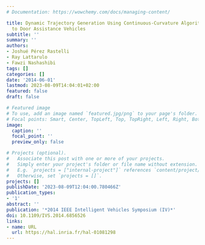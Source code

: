 ```yaml
---
# Documentation: https://wowchemy.com/docs/managing-content/

title: Dynamic Trajectory Generation Using Continuous-Curvature Algorithms for Door
  to Door Assistance Vehicles
subtitle: ''
summary: ''
authors:
- Joshué Pérez Rastelli
- Ray Lattarulo
- Fawzi Nashashibi
tags: []
categories: []
date: '2014-06-01'
lastmod: 2023-08-09T14:04:01+02:00
featured: false
draft: false

# Featured image
# To use, add an image named `featured.jpg/png` to your page's folder.
# Focal points: Smart, Center, TopLeft, Top, TopRight, Left, Right, BottomLeft, Bottom, BottomRight.
image:
  caption: ''
  focal_point: ''
  preview_only: false

# Projects (optional).
#   Associate this post with one or more of your projects.
#   Simply enter your project's folder or file name without extension.
#   E.g. `projects = ["internal-project"]` references `content/project/deep-learning/index.md`.
#   Otherwise, set `projects = []`.
projects: []
publishDate: '2023-08-09T12:04:00.780466Z'
publication_types:
- '1'
abstract: ''
publication: '*2014 IEEE Intelligent Vehicles Symposium (IV)*'
doi: 10.1109/IVS.2014.6856526
links:
- name: URL
  url: https://hal.inria.fr/hal-01081298
---
```

